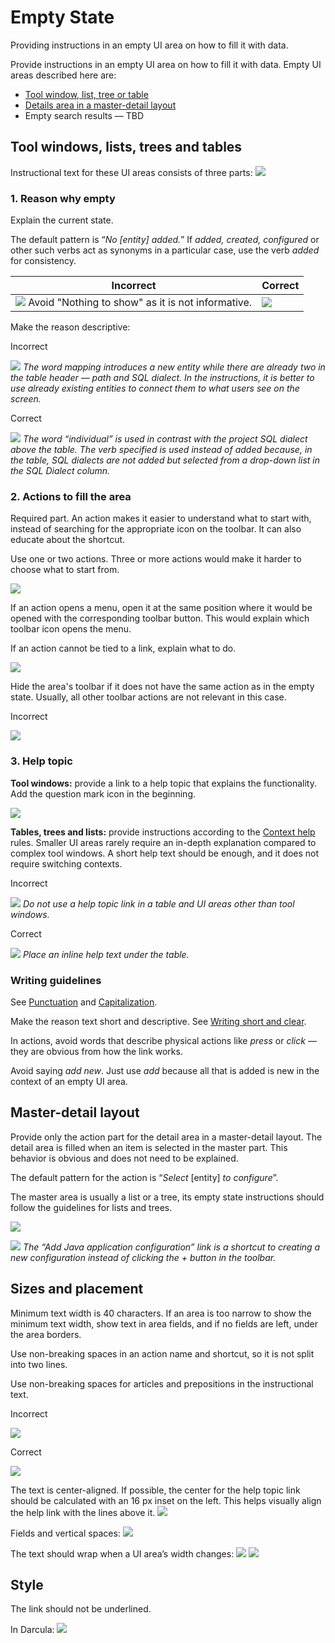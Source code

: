 <!-- Copyright 2000-2024 JetBrains s.r.o. and contributors. Use of this source code is governed by the Apache 2.0 license. -->

# Empty State

<link-summary>Providing instructions in an empty UI area on how to fill it with data.</link-summary>

Provide instructions in an empty UI area on how to fill it with data. Empty UI areas described here are:
* [Tool window, list, tree or table](#tool-windows-lists-trees-and-tables)
* [Details area in a master-detail layout](#master-detail-layout)
* Empty search results — TBD


## Tool windows, lists, trees and&nbsp;tables
Instructional text for these UI areas consists of three parts:
![](database-tw-callouts.png)


### 1. Reason why empty

Explain the current state.

The default pattern is “_No [entity] added._” If _added, created, configured_ or other such verbs act as synonyms in a particular case, use the verb _added_ for consistency.

| Incorrect                                                                                                  | Correct                                                 |
|------------------------------------------------------------------------------------------------------------|---------------------------------------------------------|
| ![](../../../images/ui/empty_state/libraries-before.png) Avoid "Nothing to show" as it is not informative. | ![](../../../images/ui/empty_state/libraries-after.png) |

Make the reason descriptive:

<p>Incorrect</p>

![](../../../images/ui/empty_state/sql-dialect-before.png)
*The word mapping introduces a new entity while there are already two in the table header — path and SQL dialect. In the instructions, it is better to use already existing entities to connect them to what users see on the screen.*

<p>Correct</p>

![](../../../images/ui/empty_state/sql-dialect-after.png)
*The word “individual” is used in contrast with the project SQL dialect above the table. The verb specified is used instead of added because, in the table, SQL dialects are not added but selected from a drop-down list in the SQL Dialect column.*


### 2. Actions to fill the area

Required part. An action makes it easier to understand what to start with, instead of searching for the appropriate icon on the toolbar. It can also educate about the shortcut.

Use one or two actions. Three or more actions would make it harder to choose what to start from.

![](maven-tw.png)

If an action opens a menu, open it at the same position where it would be opened with the corresponding toolbar button. This would explain which toolbar icon opens the menu.


If an action cannot be tied to a link, explain  what to do.

![](todo-tw.png)

Hide the area's toolbar if it does not have the same action as in the empty state. Usually, all other toolbar actions are not relevant in this case.

<p>Incorrect</p>

![](../../../images/ui/empty_state/todo-tw-toolbar-incorrect.png)


### 3. Help topic

**Tool windows:** provide a link to a help topic that explains the functionality. Add the question mark icon in the beginning.

![](database-tw-segment.png)

**Tables, trees and lists:** provide instructions according to the [Context help](context_help.md) rules. Smaller UI areas rarely require an in-depth explanation compared to complex tool windows. A short help text should be enough, and it does not require switching contexts.

<p>Incorrect</p>

![](../../../images/ui/empty_state/todo-filters-incorrect.png)
*Do not use a help topic link in a table and UI areas other than tool windows.*

<p>Correct</p>

![](../../../images/ui/empty_state/todo-filters-correct.png)
*Place an inline help text under the table.*


### Writing guidelines

See [Punctuation](punctuation.md) and [Capitalization](capitalization.md).

Make the reason text short and descriptive. See [Writing short and clear](writing_short.md).

In actions, avoid words that describe physical actions like _press_ or _click_ — they are obvious from how the link works.

Avoid saying _add new_. Just use _add_ because all that is added is new in the context of an empty UI area.


## Master-detail layout
Provide only the action part for the detail area in a master-detail layout. The detail area is filled when an item is selected in the master part. This behavior is obvious and does not need to be explained.

The default pattern for the action is “_Select_ [entity] _to configure_”.

The master area is usually a list or a tree, its empty state instructions should follow the guidelines for lists and trees.

![](app-servers.png)

![](run-configs.png)
*The “Add Java application configuration” link is a shortcut to creating a new configuration instead of clicking the + button in the toolbar.*


## Sizes and placement
Minimum text width is 40 characters. If an area is too narrow to show the minimum text width, show text in area fields, and if no fields are left, under the area borders.

Use non-breaking spaces in an action name and shortcut, so it is not split into two lines.

Use non-breaking spaces for articles and prepositions in the instructional text.

<p>Incorrect</p>

![](../../../images/ui/empty_state/nbsp-incorrect.png)

<p>Correct</p>

![](../../../images/ui/empty_state/nbsp-correct.png)

The text is center-aligned. If possible, the center for the help topic link should be calculated with an 16 px inset on the left. This helps visually align the help link with the lines above it.
![](database-tw-markup1.png)

Fields and vertical spaces:
![](database-tw-markup2.png)

The text should wrap when a UI area’s width changes:
![](database-tw-horizontal.png)
![](database-tw.png)


## Style

The link should not be underlined.

In Darcula:
![](database-tw-darcula.png)


